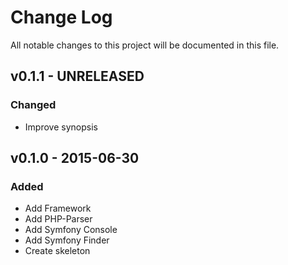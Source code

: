 # Change Log
All notable changes to this project will be documented in this file.

## v0.1.1 - UNRELEASED
### Changed
- Improve synopsis

## v0.1.0 - 2015-06-30
### Added
- Add Framework
- Add PHP-Parser
- Add Symfony Console
- Add Symfony Finder
- Create skeleton

